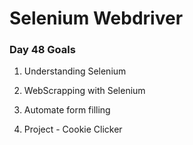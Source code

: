 # Selenium Webdriver

### Day 48 Goals

1. Understanding Selenium

2. WebScrapping with Selenium

3. Automate form filling

4. Project - Cookie Clicker
